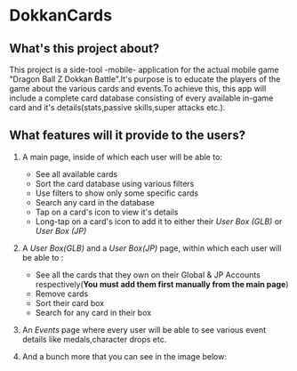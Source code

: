 # DokkanCards

## What's this project about?

This project is a side-tool -mobile- application for the actual mobile game "Dragon Ball Z Dokkan Battle".It's purpose is to educate the players of the game about the various cards and events.To achieve this, this app will include a complete card database consisting of every available in-game card and it's details(stats,passive skills,super attacks etc.).

## What features will it provide to the users?

1. A main page, inside of which each user will be able to:
   * See all available cards 
   - Sort the card database using various filters
   - Use filters to show only some specific cards
   - Search any card in the database
   - Tap on a card's icon to view it's details
   - Long-tap on a card's icon to add it to either their *User Box (GLB)* or *User Box (JP)*
   
2. A *User Box(GLB)* and a *User Box(JP)* page, within which each user will be able to :

   - See all the cards that they own on their Global & JP Accounts respectively(**You must add them first manually from the main page**)
   - Remove cards
   - Sort their card box
   - Search for any card in their box
   
3. An *Events* page where every user will be able to see various event details like medals,character drops etc.

4. And a bunch more that you can see in the image below:


